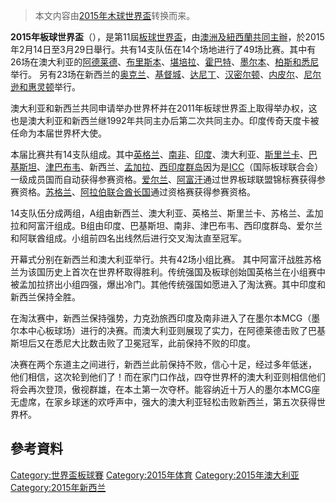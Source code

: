 > 本文内容由[2015年木球世界盃](https://zh.wikipedia.org/wiki/2015年木球世界盃)转换而来。


**2015年板球世界盃**（），是第11屆[板球世界盃](https://zh.wikipedia.org/wiki/板球世界盃 "wikilink")，由[澳洲及](https://zh.wikipedia.org/wiki/澳洲 "wikilink")[紐西蘭共同主辦](https://zh.wikipedia.org/wiki/紐西蘭 "wikilink")，於2015年2月14日至3月29日舉行。共有14支队伍在14个场地进行了49场比赛。其中有26场在澳大利亚的[阿德莱德](../Page/阿德莱德.md "wikilink")、[布里斯本](https://zh.wikipedia.org/wiki/布里斯本 "wikilink")、[堪培拉](../Page/堪培拉.md "wikilink")、[霍巴特](https://zh.wikipedia.org/wiki/霍巴特 "wikilink")、[墨尔本](../Page/墨尔本.md "wikilink")、[柏斯和](https://zh.wikipedia.org/wiki/柏斯 "wikilink")[悉尼](../Page/悉尼.md "wikilink")举行。 另有23场在新西兰的[奥克兰](https://zh.wikipedia.org/wiki/奥克兰 "wikilink")、[基督城](../Page/基督城.md "wikilink")、[达尼丁](../Page/达尼丁.md "wikilink")、[汉密尔顿](../Page/汉密尔顿.md "wikilink")、[内皮尔](https://zh.wikipedia.org/wiki/内皮尔_\(新西兰\) "wikilink")、[尼尔逊和](https://zh.wikipedia.org/wiki/尼尔逊 "wikilink")[惠灵顿](../Page/惠灵顿.md "wikilink")举行。

澳大利亚和新西兰共同申请举办世界杯并在2011年板球世界盃上取得举办权，这也是澳大利亚和新西兰继1992年共同主办后第二次共同主办。印度传奇天度卡被任命为本届世界杯大使。

本届比赛共有14支队组成。其中[英格兰](../Page/英格兰.md "wikilink")、[南非](https://zh.wikipedia.org/wiki/南非 "wikilink")、[印度](../Page/印度.md "wikilink")、澳大利亚、[斯里兰卡](https://zh.wikipedia.org/wiki/斯里兰卡 "wikilink")、[巴基斯坦](../Page/巴基斯坦.md "wikilink")、[津巴布韦](https://zh.wikipedia.org/wiki/津巴布韦 "wikilink")、新西兰、[孟加拉](https://zh.wikipedia.org/wiki/孟加拉 "wikilink")、[西印度群岛](../Page/西印度群岛.md "wikilink")因为是[ICC](https://zh.wikipedia.org/wiki/ICC "wikilink")（国际板球联合会）一级成员国而自动获得参赛资格。[爱尔兰](../Page/爱尔兰.md "wikilink")、[阿富汗](../Page/阿富汗.md "wikilink")通过世界板球联盟锦标赛获得参赛资格。[苏格兰](https://zh.wikipedia.org/wiki/苏格兰 "wikilink")、[阿拉伯联合酋长国](../Page/阿拉伯联合酋长国.md "wikilink")通过资格赛获得参赛资格。

14支队伍分成两组，A组由新西兰、澳大利亚、英格兰、斯里兰卡、苏格兰、孟加拉和阿富汗组成。B组由印度、巴基斯坦、南非、津巴布韦、西印度群岛、爱尔兰和阿联酋组成。小组前四名出线然后进行交叉淘汰直至冠军。

开幕式分别在新西兰和澳大利亚举行。共有42场小组比赛。 其中阿富汗战胜苏格兰为该国历史上首次在世界杯取得胜利。传统强国及板球创始国英格兰在小组赛中被孟加拉挤出小组四强，爆出冷门。其他传统强国如愿进入了淘汰赛。其中印度和新西兰保持全胜。

在淘汰赛中，新西兰保持强势，力克劲旅西印度及南非进入了在墨尔本MCG（墨尔本中心板球场）进行的决赛。而澳大利亚则展现了实力，在阿德莱德击败了巴基斯坦后又在悉尼大比数击败了卫冕冠军，此前保持不败的印度。

决赛在两个东道主之间进行，新西兰此前保持不败，信心十足，经过多年低迷， 他们相信，这次轮到他们了！而在家门口作战，四夺世界杯的澳大利亚则相信他们将会再次登顶，傲视群雄，在本土第一次夺杯。能容纳近十万人的墨尔本MCG座无虚席，在家乡球迷的欢呼声中，强大的澳大利亚轻松击败新西兰，第五次获得世界杯。

## 參考資料

[Category:世界盃板球賽](https://zh.wikipedia.org/wiki/Category:世界盃板球賽 "wikilink") [Category:2015年体育](https://zh.wikipedia.org/wiki/Category:2015年体育 "wikilink") [Category:2015年澳大利亚](https://zh.wikipedia.org/wiki/Category:2015年澳大利亚 "wikilink") [Category:2015年新西兰](https://zh.wikipedia.org/wiki/Category:2015年新西兰 "wikilink")